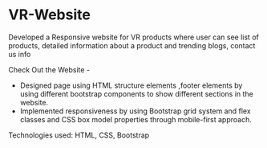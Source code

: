 # VR-Website
Developed a Responsive website for VR products where user can see list of products, detailed information about a product and trending blogs, contact us info

Check Out the Website - 

- Designed page using HTML structure elements ,footer elements by using different bootstrap components to show different sections in the website.
- Implemented responsiveness by using Bootstrap grid system and flex classes and CSS box model properties through mobile-first approach.

Technologies used: HTML, CSS, Bootstrap
